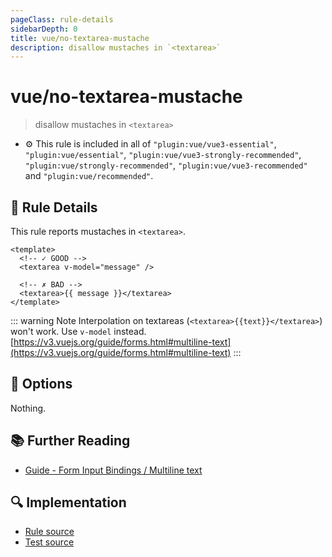 ```yaml
---
pageClass: rule-details
sidebarDepth: 0
title: vue/no-textarea-mustache
description: disallow mustaches in `<textarea>`
---
```

# vue/no-textarea-mustache
> disallow mustaches in `<textarea>`

- :gear: This rule is included in all of `"plugin:vue/vue3-essential"`, `"plugin:vue/essential"`, `"plugin:vue/vue3-strongly-recommended"`, `"plugin:vue/strongly-recommended"`, `"plugin:vue/vue3-recommended"` and `"plugin:vue/recommended"`.

## :book: Rule Details

This rule reports mustaches in `<textarea>`.

<eslint-code-block :rules="{'vue/no-textarea-mustache': ['error']}">

```vue
<template>
  <!-- ✓ GOOD -->
  <textarea v-model="message" />

  <!-- ✗ BAD -->
  <textarea>{{ message }}</textarea>
</template>
```

</eslint-code-block>

<div v-pre>

::: warning Note
Interpolation on textareas (`<textarea>{{text}}</textarea>`) won't work. Use `v-model` instead.
[https://v3.vuejs.org/guide/forms.html#multiline-text](https://v3.vuejs.org/guide/forms.html#multiline-text)
:::

</div>

## :wrench: Options

Nothing.

## :books: Further Reading

- [Guide - Form Input Bindings / Multiline text](https://v3.vuejs.org/guide/forms.html#multiline-text)

## :mag: Implementation

- [Rule source](https://github.com/vuejs/eslint-plugin-vue/blob/master/lib/rules/no-textarea-mustache.js)
- [Test source](https://github.com/vuejs/eslint-plugin-vue/blob/master/tests/lib/rules/no-textarea-mustache.js)
